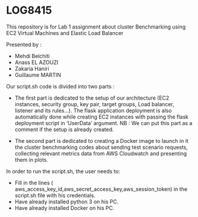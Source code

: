 # LOG8415

This repository is for Lab 1 assignment about  cluster Benchmarking using EC2 Virtual Machines and Elastic Load Balancer

Presented by :
- Mehdi Belchiti
- Anass EL AZOUZI
- Zakaria Haniri
- Guillaume MARTIN

Our script.sh code is divided into two parts :
- The first part is dedicated to the setup of our architecture (EC2 instances, security group, key pair, target groups, Load balancer, listener and its rules...).
  The flask application deployment is also automatically done while creating EC2 instances with passing the flask deployment script in ‘UserData’ argument.
  NB : We can put this part as a comment if the setup is already created.
  
- The second part is dedicated to creating a Docker image to launch in it the cluster benchmarking codes about sending test scenario requests, collecting relevant metrics data from AWS Cloudwatch and presenting them in plots.

In order to run the script.sh, the user needs to:

- Fill in the lines ( aws_access_key_id,aws_secret_access_key,aws_session_token) in the script.sh file with his credentials.
- Have already installed python 3 on his PC.
- Have already installed Docker on his PC.
